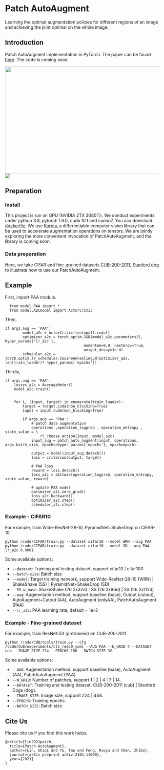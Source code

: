 # Patch AutoAugment
Learning the optimal augmentation policies for different regions of an image and achieving the joint optimal on the whole image.

## Introduction
Patch AutoAugment implementation in PyTorch.
The paper can be found [here](https://arxiv.org/abs/2103.11099). The code is coming soon.

<img src=https://github.com/LinShiqi047/PatchAutoAugment/blob/main/figure/imagelevel_v.s_patchlevel.jpg width=600 height=350 />
<img src=https://github.com/LinShiqi047/PatchAutoAugment/blob/main/figure/framework.jpg />

## Preparation
### Install
This project is run on GPU (NVIDIA 2TX 2080Ti).
We conduct experiments under python 3.8, pytorch 1.6.0, cuda 10.1 and cudnn7. 
You can download [dockerfile](https://github.com/LinShiqi047/PatchAutoAugment/blob/main/Dockerfile).
We use [Kornia](https://github.com/kornia/kornia), a differentiable computer vision library that can be used to accelerate augmentation operations on tensors.
We are jointly exploring the more convenient invocation of PatchAutoAugment, and the library is coming soon.

### Data preparation
Here, we take CIFAR and fine-grained datasets [CUB-200-2011](http://www.vision.caltech.edu/visipedia/CUB-200-2011.html), [Stanford dog](http://vision.stanford.edu/aditya86/ImageNetDogs/) to illustrate how to use our PatchAutoAugment.

## Example
First, import PAA module.
```
  from model.PAA import *   
  from model.A2Cmodel import ActorCritic
```
Then, 
```
if args.aug == 'PAA':
        model_a2c = ActorCritic(len(ops)).cuda()
        optimizer_a2c = torch.optim.SGD(model_a2c.parameters(), hyper_params['lr_a2c'], 
                                    momentum=0.9, nesterov=True,
                                    weight_decay=1e-4)
        scheduler_a2c = torch.optim.lr_scheduler.CosineAnnealingLR(optimizer_a2c, len(train_loader)* hyper_params['epochs'])
```
Thirdly, 
```
if args.aug == 'PAA':
    losses_a2c = AverageMeter()
    model_a2c.train()

    
    for i, (input, target) in enumerate(train_loader):
        target = target.cuda(non_blocking=True)
        input = input.cuda(non_blocking=True)

        if args.aug == 'PAA':
            # patch data augmentation
            operations ,operation_logprob , operation_entropy , state_value = \
                rl_choose_action(input, model_a2c)
            input_aug = patch_auto_augment(input, operations, args.batch_size, epochs=hyper_params['epochs'], epoch=epoch)

            output = model(input_aug.detach())
            loss = criterion(output, target)

            # PAA loss
            reward = loss.detach()
            loss_a2c = a2closs(operation_logprob, operation_entropy, state_value, reward)

            # update PAA model
            optimizer_a2c.zero_grad()
            loss_a2c.backward()
            optimizer_a2c.step()
            scheduler_a2c.step()
```
### Example - CIFAR10
For example, train Wide-ResNet-28-10, PyramidNet+ShakeDrop on CIFAR-10 
```
python /code/CIFAR/train.py --dataset cifar10 --model WRN --aug PAA
python /code/CIFAR/train.py --dataset cifar10 --model SD --aug PAA --lr_a2c 0.0001
```
Some available options:
- ```--dataset```: Training and testing dataset, support cifar10 | cifar100
- ```--batch-size```: Batch size
- ```--model```: Target training network, support Wide-ResNet-28-10 (WRN) | ShakeShake (SS) | PyramidNet+ShakeDrop (SD)
- ```--SS_w_base```: ShakeShake (26 2x32d) | SS (26 2x96d) | SS (26 2x112d)
- ```--aug```: Augmentation method, support baseline (base), Cutout (cutout), AutoAugment+Cutout (AA), AutoAugment (onlyAA), PatchAutoAugment (PAA)
- ```--lr_a2c```: PAA learning rate, default = 1e-3

### Example - Fine-grained dataset
For example, train ResNet-50 (pretrained) on CUB-200-2011
```
python /code/CUB/tools/train.py --cfg /code/CUB/experiments/cls_res50.yaml --AUG PAA --N_GRID 4 --DATASET cub --IMAGE_SIZE 224 --EPOCHS 150 --BATCH_SIZE 32
```
Some available options:
- ```--AUG```: Augmentation method, support baseline (base), AutoAugment (AA), PatchAutoAugment (PAA)
- ```--N_GRID```: Number of patches, support 1 | 2 | 4 | 7 | 14.
- ```--DATASET```: Training and testing dataset, CUB-200-2011 (cub) | Stanford Dogs (dog).
- ```--IMAGE_SIZE```: Image size, support 224 | 448.
- ```--EPOCHS```: Training epochs.
- ```--BATCH_SIZE```: Batch size.

## Cite Us
Please cite us if you find this work helps.
```
@article{lin2021patch,
  title={Patch AutoAugment},
  author={Lin, Shiqi and Yu, Tao and Feng, Ruoyu and Chen, Zhibo},
  journal={arXiv preprint arXiv:2103.11099},
  year={2021}
}
```
